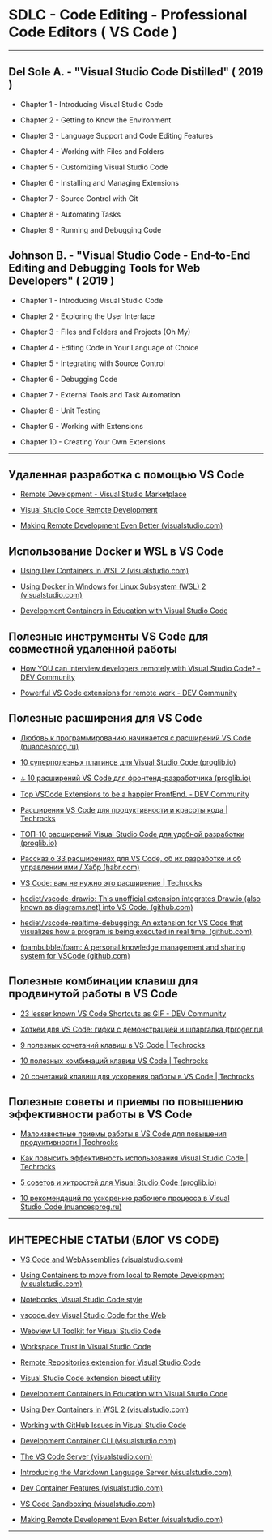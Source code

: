 # SDLC - Code Editing - Professional Code Editors ( VS Code )

---

## Del Sole A. - "Visual Studio Code Distilled" ( 2019 )

* Chapter 1 - Introducing Visual Studio Code

* Chapter 2 - Getting to Know the Environment

* Chapter 3 - Language Support and Code Editing Features

* Chapter 4 - Working with Files and Folders

* Chapter 5 - Customizing Visual Studio Code

* Chapter 6 - Installing and Managing Extensions

* Chapter 7 - Source Control with Git

* Chapter 8 - Automating Tasks

* Chapter 9 - Running and Debugging Code

## Johnson B. - "Visual Studio Code - End-to-End Editing and Debugging Tools for Web Developers" ( 2019 )

* Chapter 1 - Introducing Visual Studio Code

* Chapter 2 - Exploring the User Interface

* Chapter 3 - Files and Folders and Projects (Oh My)

* Chapter 4 - Editing Code in Your Language of Choice

* Chapter 5 - Integrating with Source Control

* Chapter 6 - Debugging Code

* Chapter 7 - External Tools and Task Automation

* Chapter 8 - Unit Testing

* Chapter 9 - Working with Extensions

* Chapter 10 - Creating Your Own Extensions

---

## Удаленная разработка с помощью VS Code

* [Remote Development - Visual Studio Marketplace](https://marketplace.visualstudio.com/items?itemName=ms-vscode-remote.vscode-remote-extensionpack)

* [Visual Studio Code Remote Development](https://code.visualstudio.com/docs/remote/remote-overview)

* [Making Remote Development Even Better (visualstudio.com)](https://code.visualstudio.com/blogs/2022/12/07/remote-even-better)

## Использование Docker и WSL в VS Code

* [Using Dev Containers in WSL 2 (visualstudio.com)](https://code.visualstudio.com/blogs/2020/07/01/containers-wsl)

* [Using Docker in Windows for Linux Subsystem (WSL) 2 (visualstudio.com)](https://code.visualstudio.com/blogs/2020/03/02/docker-in-wsl2)

* [Development Containers in Education with Visual Studio Code](https://code.visualstudio.com/blogs/2020/07/27/containers-edu)

## Полезные инструменты VS Code для совместной удаленной работы

* [How YOU can interview developers remotely with Visual Studio Code? - DEV Community](https://dev.to/cmaneu/how-you-can-interview-developers-remotely-with-visual-studio-code-4hkn?ocid=AID2441443_VK_oo_spl100001403465483)

* [Powerful VS Code extensions for remote work - DEV Community](https://dev.to/softwaredotcom/powerful-vs-code-extensions-for-remote-work-5738?ocid=AID2441443_VK_oo_spl100001405537406)

## Полезные расширения для VS Code

* [Любовь к программированию начинается с расширений VS Code (nuancesprog.ru)](https://nuancesprog.ru/p/8257/)

* [10 суперполезных плагинов для Visual Studio Code (proglib.io)](https://proglib.io/p/10-superpoleznyh-plaginov-dlya-visual-studio-code-2019-12-08)

* [🔝 10 расширений VS Code для фронтенд-разработчика (proglib.io)](https://proglib.io/p/10-rasshireniy-vs-code-dlya-frontend-razrabotchika-2020-08-11)

* [Top VSCode Extensions to be a happier FrontEnd. - DEV Community](https://dev.to/lukocastillo/top-vscode-extensions-to-be-a-happier-frontend-4k8l)

* [Расширения VS Code для продуктивности и красоты кода | Techrocks](https://techrocks.ru/2020/06/05/vs-code-extensions/)

* [ТОП-10 расширений Visual Studio Code для удобной разработки (proglib.io)](https://proglib.io/p/10-vscode-extensions)

* [Рассказ о 33 расширениях для VS Code, об их разработке и об управлении ими / Хабр (habr.com)](https://habr.com/ru/companies/ruvds/articles/429550/)

* [VS Code: вам не нужно это расширение | Techrocks](https://techrocks.ru/2020/08/06/vs-code-extensions-vs-settings/)

* [hediet/vscode-drawio: This unofficial extension integrates Draw.io (also known as diagrams.net) into VS Code. (github.com)](https://github.com/hediet/vscode-drawio)

* [hediet/vscode-realtime-debugging: An extension for VS Code that visualizes how a program is being executed in real time. (github.com)](https://github.com/hediet/vscode-realtime-debugging)

* [foambubble/foam: A personal knowledge management and sharing system for VSCode (github.com)](https://github.com/foambubble/foam)

## Полезные комбинации клавиш для продвинутой работы в VS Code

* [23 lesser known VS Code Shortcuts as GIF - DEV Community](https://dev.to/devmount/23-lesser-known-vs-code-shortcuts-as-gif-80)

* [Хоткеи для VS Code: гифки с демонстрацией и шпаргалка (tproger.ru)](https://tproger.ru/translations/useful-hotkeys-for-vs-code/)

* [9 полезных сочетаний клавиш в VS Code | Techrocks](https://techrocks.ru/2020/08/17/9-useful-vs-code-shortcuts/)

* [10 полезных комбинаций клавиш VS Code | Techrocks](https://techrocks.ru/2020/05/05/10-interesting-vs-code-shortcuts/)

* [20 сочетаний клавиш для ускорения работы в VS Code | Techrocks](https://techrocks.ru/2019/11/08/20-vs-code-shortcuts/)

## Полезные советы и приемы по повышению эффективности работы в VS Code

* [Малоизвестные приемы работы в VS Code для повышения продуктивности | Techrocks](https://techrocks.ru/2019/09/17/rare-and-useful-vs-code-hacks/)

* [Как повысить эффективность использования Visual Studio Code | Techrocks](https://techrocks.ru/2018/08/25/pro-tips-for-visual-studio-code/)

* [5 советов и хитростей для Visual Studio Code (proglib.io)](https://proglib.io/p/5-sovetov-i-hitrostey-dlya-visual-studio-code-2019-10-13)

* [10 рекомендаций по ускорению рабочего процесса в Visual Studio Code (nuancesprog.ru)](https://nuancesprog.ru/p/5975/)

---

## ИНТЕРЕСНЫЕ СТАТЬИ (БЛОГ VS CODE)

* [VS Code and WebAssemblies (visualstudio.com)](https://code.visualstudio.com/blogs/2023/06/05/vscode-wasm-wasi)

* [Using Containers to move from local to Remote Development (visualstudio.com)](https://code.visualstudio.com/blogs/2022/04/04/increase-productivity-with-containers)

* [Notebooks, Visual Studio Code style](https://code.visualstudio.com/blogs/2021/11/08/custom-notebooks)

* [vscode.dev Visual Studio Code for the Web](https://code.visualstudio.com/blogs/2021/10/20/vscode-dev)

* [Webview UI Toolkit for Visual Studio Code](https://code.visualstudio.com/blogs/2021/10/11/webview-ui-toolkit)

* [Workspace Trust in Visual Studio Code](https://code.visualstudio.com/blogs/2021/07/06/workspace-trust)

* [Remote Repositories extension for Visual Studio Code](https://code.visualstudio.com/blogs/2021/06/10/remote-repositories)

* [Visual Studio Code extension bisect utility](https://code.visualstudio.com/blogs/2021/02/16/extension-bisect)

* [Development Containers in Education with Visual Studio Code](https://code.visualstudio.com/blogs/2020/07/27/containers-edu)

* [Using Dev Containers in WSL 2 (visualstudio.com)](https://code.visualstudio.com/blogs/2020/07/01/containers-wsl)

* [Working with GitHub Issues in Visual Studio Code](https://code.visualstudio.com/blogs/2020/05/06/github-issues-integration)

* [Development Container CLI (visualstudio.com)](https://code.visualstudio.com/blogs/2022/05/18/dev-container-cli)

* [The VS Code Server (visualstudio.com)](https://code.visualstudio.com/blogs/2022/07/07/vscode-server)

* [Introducing the Markdown Language Server (visualstudio.com)](https://code.visualstudio.com/blogs/2022/08/16/markdown-language-server)

* [Dev Container Features (visualstudio.com)](https://code.visualstudio.com/blogs/2022/09/15/dev-container-features)

* [VS Code Sandboxing (visualstudio.com)](https://code.visualstudio.com/blogs/2022/11/28/vscode-sandbox)

* [Making Remote Development Even Better (visualstudio.com)](https://code.visualstudio.com/blogs/2022/12/07/remote-even-better)

---
